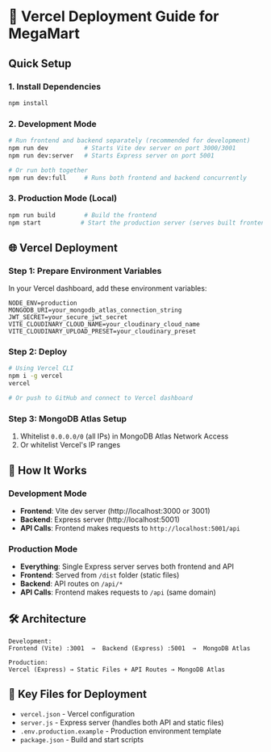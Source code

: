 # 🚀 Vercel Deployment Guide for MegaMart

## Quick Setup

### 1. Install Dependencies

```bash
npm install
```

### 2. Development Mode

```bash
# Run frontend and backend separately (recommended for development)
npm run dev          # Starts Vite dev server on port 3000/3001
npm run dev:server   # Starts Express server on port 5001

# Or run both together
npm run dev:full     # Runs both frontend and backend concurrently
```

### 3. Production Mode (Local)

```bash
npm run build        # Build the frontend
npm start           # Start the production server (serves built frontend + API)
```

## 🌐 Vercel Deployment

### Step 1: Prepare Environment Variables

In your Vercel dashboard, add these environment variables:

```
NODE_ENV=production
MONGODB_URI=your_mongodb_atlas_connection_string
JWT_SECRET=your_secure_jwt_secret
VITE_CLOUDINARY_CLOUD_NAME=your_cloudinary_cloud_name
VITE_CLOUDINARY_UPLOAD_PRESET=your_cloudinary_preset
```

### Step 2: Deploy

```bash
# Using Vercel CLI
npm i -g vercel
vercel

# Or push to GitHub and connect to Vercel dashboard
```

### Step 3: MongoDB Atlas Setup

1. Whitelist `0.0.0.0/0` (all IPs) in MongoDB Atlas Network Access
2. Or whitelist Vercel's IP ranges

## 🔧 How It Works

### Development Mode

- **Frontend**: Vite dev server (http://localhost:3000 or 3001)
- **Backend**: Express server (http://localhost:5001)
- **API Calls**: Frontend makes requests to `http://localhost:5001/api`

### Production Mode

- **Everything**: Single Express server serves both frontend and API
- **Frontend**: Served from `/dist` folder (static files)
- **Backend**: API routes on `/api/*`
- **API Calls**: Frontend makes requests to `/api` (same domain)

## 🛠️ Architecture

```
Development:
Frontend (Vite) :3001  →  Backend (Express) :5001  →  MongoDB Atlas

Production:
Vercel (Express) → Static Files + API Routes → MongoDB Atlas
```

## 📁 Key Files for Deployment

- `vercel.json` - Vercel configuration
- `server.js` - Express server (handles both API and static files)
- `.env.production.example` - Production environment template
- `package.json` - Build and start scripts

